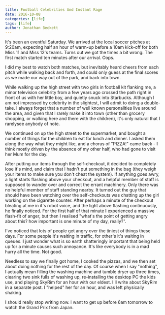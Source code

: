 ```yaml
---
title: Football Celebrities And Instant Rage
date: 2016-10-08
categories: [life]
tags: [life]
author: Jonathan Beckett
---
```


It's been an eventful Saturday. We arrived at the local soccer pitches at 9:20am, expecting half an hour of warm-up before a 10am kick-off for both Miss 11 and Miss 12's teams. Turns out we got the times a bit wrong. The first match started ten minutes after our arrival. Oops.

I did my best to watch both matches, but inevitably heard cheers from each pitch while walking back and forth, and could only guess at the final scores as we made our way out of the park, and back into town.

While walking up the high street with two girls in football kit flanking me, a minor television celebrity from a few years ago crossed the path right in front of us with her little boy, and quietly snuck into Starbucks. Although I am not impressed by celebrity in the slightest, I will admit to doing a double-take. I always forget that a number of well known personalities live around the area, and given that I rarely make it into town (other than grocery shopping, or walking here and there with the children), it's only natural that I rarelysee anybody of note.

We continued on up the high street to the supermarket, and bought a number of things for the children to eat for lunch and dinner. I asked them along the way what they might like, and a chorus of "PIZZA!" came back - I think mostly driven by the absence of my other half, who had gone to visit her Mum for the day.

After putting our items through the self-checkout, it decided to completely lose it's mind, and claim that I hadn't put something in the bag (they weigh your items to make sure you don't cheat the system). If anything goes awry, a light starts flashing above your checkout, and a helpful member of staff is supposed to wander over and correct the errant machinery. Only there was no helpful member of staff standing nearby. It turned out the guy that should have been watching over the self-checkouts was chatting up the girl working on the cigarette counter. After perhaps a minute of the checkout bleating at me in it's robot voice, and the light above flashing continuously, he finally noticed. For the first half of that minute I experienced a massive flash-fit of anger, but then I realised "what's the point of getting angry about this? how important is one minute of my day, really?".

I've noticed that lots of people get angry over the tiniest of things these days. For some people it's waiting in traffic, for other's it's waiting in queues. I just wonder what is so earth shatteringly important that being held up for a minute causes such annoyance. It's like everybody is in a mad hurry all the time. Not good.

Needless to say we finally got home, I cooked the pizzas, and we then set about doing nothing for the rest of the day. Of course when I say "nothing", I actually mean filling the washing machine and tumble dryer up three times, clearing two sink fulls of washing up, re-installing the desktop PC the kids use, and playing SkyRim for an hour with our eldest. I'll write about SkyRim in a separate post. I "helped" her for an hour, and was left physically shaking.

I should really stop writing now. I want to get up before 6am tomorrow to watch the Grand Prix from Japan.